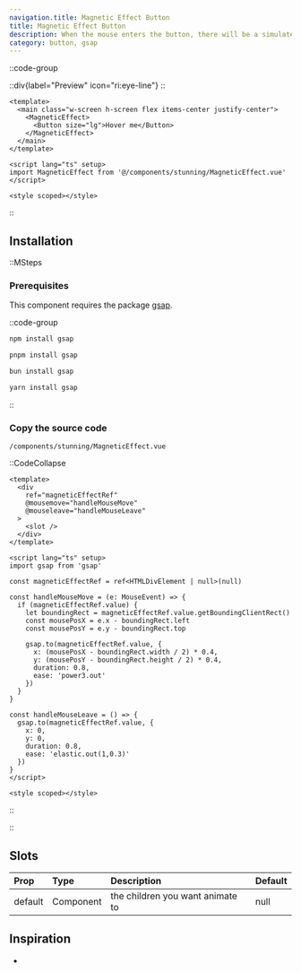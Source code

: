 ```yaml
---
navigation.title: Magnetic Effect Button
title: Magnetic Effect Button
description: When the mouse enters the button, there will be a simulated magnetic effect.
category: button, gsap
---
```


::code-group

::div{label="Preview" icon="ri:eye-line"}
<Playground url="/playground/magnetic-effect-button" aspect="5/2"></Playground>
::

```vue [Code]
<template>
  <main class="w-screen h-screen flex items-center justify-center">
    <MagneticEffect>
      <Button size="lg">Hover me</Button>
    </MagneticEffect>
  </main>
</template>

<script lang="ts" setup>
import MagneticEffect from '@/components/stunning/MagneticEffect.vue'
</script>

<style scoped></style>
```

::

## Installation

::MSteps

### Prerequisites

This component requires the package [gsap](https://gsap.com/).

::code-group

```bash [npm]
npm install gsap
```

```bash [pnpm]
pnpm install gsap
```

```bash [bun]
bun install gsap
```

```bash [yarn]
yarn install gsap
```

::

### Copy the source code

`/components/stunning/MagneticEffect.vue`

::CodeCollapse

```vue
<template>
  <div
    ref="magneticEffectRef"
    @mousemove="handleMouseMove"
    @mouseleave="handleMouseLeave"
  >
    <slot />
  </div>
</template>

<script lang="ts" setup>
import gsap from 'gsap'

const magneticEffectRef = ref<HTMLDivElement | null>(null)

const handleMouseMove = (e: MouseEvent) => {
  if (magneticEffectRef.value) {
    let boundingRect = magneticEffectRef.value.getBoundingClientRect()
    const mousePosX = e.x - boundingRect.left
    const mousePosY = e.y - boundingRect.top

    gsap.to(magneticEffectRef.value, {
      x: (mousePosX - boundingRect.width / 2) * 0.4,
      y: (mousePosY - boundingRect.height / 2) * 0.4,
      duration: 0.8,
      ease: 'power3.out'
    })
  }
}

const handleMouseLeave = () => {
  gsap.to(magneticEffectRef.value, {
    x: 0,
    y: 0,
    duration: 0.8,
    ease: 'elastic.out(1,0.3)'
  })
}
</script>

<style scoped></style>
```

::

::

## Slots

| Prop    | Type      | Description                      | Default |
| :------ | :-------- | :------------------------------- | :------ |
| default | Component | the children you want animate to | null    |

## Inspiration

-
